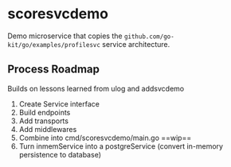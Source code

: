 # scoresvcdemo

Demo microservice that copies the `github.com/go-kit/go/examples/profilesvc` service architecture.

## Process Roadmap
Builds on lessons learned from ulog and addsvcdemo

1. Create Service interface
2. Build endpoints
3. Add transports
4. Add middlewares
5. Combine into cmd/scoresvcdemo/main.go
   ==wip==
0. Turn inmemService into a postgreService (convert in-memory persistence to database)